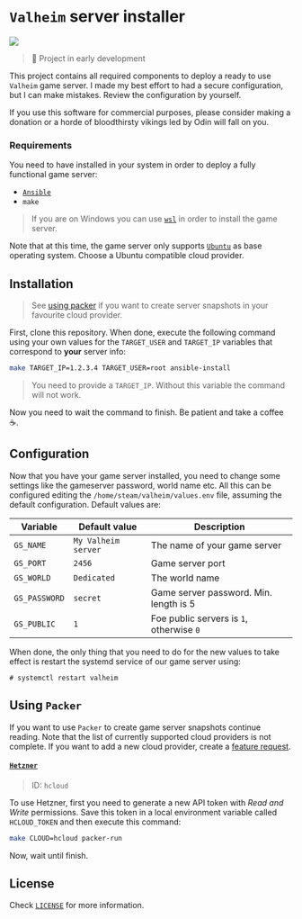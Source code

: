# `Valheim` server installer

![](https://img.shields.io/badge/Steam-Valheim-purple?style=for-the-badge&logo=steam)

> :construction: Project in early development

This project contains all required components to deploy a ready to use `Valheim` game server. I made my best effort to had a secure configuration, but I can make mistakes. Review the configuration by yourself.

If you use this software for commercial purposes, please consider making a donation or a horde of bloodthirsty vikings led by Odin will fall on you.

### Requirements

You need to have installed in your system in order to deploy a fully functional game server:

* [`Ansible`](https://www.ansible.com/)
* `make`

>If you are on Windows you can use [`wsl`](https://docs.microsoft.com/windows/wsl/install-win10) in order to install the game server. 

Note that at this time, the game server only supports [`Ubuntu`](https://ubuntu.com/) as base operating system. Choose a Ubuntu compatible cloud provider.

## Installation

>See [using packer](#using-packer) if you want to create server snapshots in your favourite cloud provider.

First, clone this repository. When done, execute the following command using your own values for the `TARGET_USER` and `TARGET_IP` variables that correspond to **your** server info:

```sh
make TARGET_IP=1.2.3.4 TARGET_USER=root ansible-install
```

>You need to provide a `TARGET_IP`. Without this variable the command will not work.

Now you need to wait the command to finish. Be patient and take a coffee :coffee:.

## Configuration

Now that you have your game server installed, you need to change some settings like the gameserver password, world name etc. All this can be configured editing the `/home/steam/valheim/values.env` file, assuming the default configuration. Default values are:

| Variable      	| Default value       	| Description                              	|
|---------------	|---------------------	|------------------------------------------	|
| `GS_NAME`     	| `My Valheim server` 	| The name of your game server             	|
| `GS_PORT`     	| `2456`              	| Game server port                         	|
| `GS_WORLD`    	| `Dedicated`         	| The world name                           	|
| `GS_PASSWORD` 	| `secret`            	| Game server password. Min. length is 5   	|
| `GS_PUBLIC`   	| `1`                 	| Foe public servers is `1`, otherwise `0` 	|

When done, the only thing that you need to do for the new values to take effect is restart the systemd service of our game server using:

```
# systemctl restart valheim
```

## Using `Packer`

If you want to use `Packer` to create game server snapshots continue reading. Note that the list of currently supported cloud providers is not complete. If you want to add a new cloud provider, create a [feature request](https://github.com/fooock/valheim-server/issues).

#### [`Hetzner`](https://www.hetzner.com/cloud)

>ID: `hcloud`

To use Hetzner, first you need to generate a new API token with *Read and Write* permissions. Save this token in a local environment variable called `HCLOUD_TOKEN` and then execute this command:

```bash
make CLOUD=hcloud packer-run
```

Now, wait until finish.

## License

Check [`LICENSE`](LICENSE) for more information.
